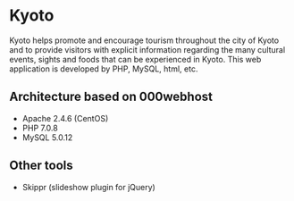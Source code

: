 # Kyoto
Kyoto helps promote and encourage tourism throughout the city of Kyoto and to provide visitors with explicit information regarding the many cultural events, sights and foods that can be experienced in Kyoto.
This web application is developed by PHP, MySQL, html, etc.

## Architecture based on 000webhost
* Apache 2.4.6 (CentOS)
* PHP 7.0.8
* MySQL 5.0.12

## Other tools
* Skippr (slideshow plugin for jQuery)